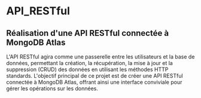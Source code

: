 # API_RESTful
## Réalisation d'une API RESTful connectée à MongoDB Atlas
L'API RESTful agira comme une passerelle entre les utilisateurs et la base de données, permettant la création, la récupération, la mise à jour et la suppression (CRUD) des données en utilisant les méthodes HTTP standards.
L'objectif principal de ce projet est de créer une API RESTful connectée à MongoDB Atlas, offrant ainsi une interface conviviale pour gérer les opérations sur les données.


